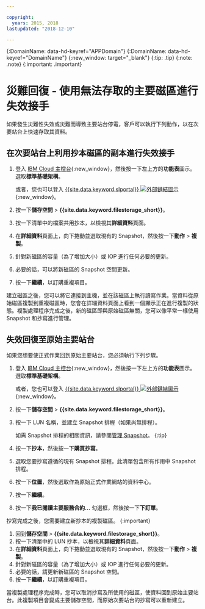 ```yaml
---

copyright:
  years: 2015, 2018
lastupdated: "2018-12-10"

---
```

{:DomainName: data-hd-keyref="APPDomain"}
{:DomainName: data-hd-keyref="DomainName"}
{:new_window: target="_blank"}
{:tip: .tip}
{:note: .note}
{:important: .important}


# 災難回復 - 使用無法存取的主要磁區進行失效接手

如果發生災難性失效或災難而導致主要站台停電，客戶可以執行下列動作，以在次要站台上快速存取其資料。

## 在次要站台上利用抄本磁區的副本進行失效接手

1. 登入 [IBM Cloud 主控台](https://console.bluemix.net/catalog/){:new_window}，然後按一下左上方的**功能表**圖示。選取**標準基礎架構**。

   或者，您也可以登入 [{{site.data.keyword.slportal}} ![外部鏈結圖示](../../icons/launch-glyph.svg "外部鏈結圖示")](https://control.softlayer.com/){:new_window}。
2. 按一下**儲存空間** > **{{site.data.keyword.filestorage_short}}**。
3. 按一下清單中的檔案共用抄本，以檢視其**詳細資料**頁面。
4. 在**詳細資料**頁面上，向下捲動並選取現有的 Snapshot，然後按一下**動作** > **複製**。
5. 針對新磁區的容量（為了增加大小）或 IOP 進行任何必要的更新。
6. 必要的話，可以將新磁區的 Snapshot 空間更新。
7. 按一下**繼續**，以訂購重複項目。

建立磁區之後，您可以將它連接到主機，並在該磁區上執行讀寫作業。當資料從原始磁區複製到重複磁區時，您會在詳細資料頁面上看到一個顯示正在進行複製的狀態。複製處理程序完成之後，新的磁區即與原始磁區無關，您可以像平常一樣使用 Snapshot 和抄寫進行管理。

## 失效回復至原始主要站台

如果您想要使正式作業回到原始主要站台，您必須執行下列步驟。

1. 登入 [IBM Cloud 主控台](https://{DomainName}/catalog/){:new_window}，然後按一下左上方的**功能表**圖示。選取**標準基礎架構**。

   或者，您也可以登入 [{{site.data.keyword.slportal}} ![外部鏈結圖示](../../icons/launch-glyph.svg "外部鏈結圖示")](https://control.softlayer.com/){:new_window}。
2. 按一下**儲存空間** > **{{site.data.keyword.filestorage_short}}**。
3. 按一下 LUN 名稱，並建立 Snapshot 排程（如果尚無排程）。

   如需 Snapshot 排程的相關資訊，請參閱[管理 Snapshot](working-with-snapshots.html#adding-a-snapshot-schedule)。
   {:tip}
4. 按一下**抄本**，然後按一下**購買抄寫**。
5. 選取您要抄寫遵循的現有 Snapshot 排程。此清單包含所有作用中 Snapshot 排程。
6. 按一下**位置**，然後選取作為原始正式作業網站的資料中心。
7. 按一下**繼續**。
8. 按一下**我已閱讀主要服務合約...** 勾選框，然後按一下**下訂單**。

抄寫完成之後，您需要建立新抄本的複製磁區。
{:important}

1. 回到**儲存空間** > **{{site.data.keyword.filestorage_short}}**。
2. 按一下清單中的 LUN 抄本，以檢視其**詳細資料**頁面。
3. 在**詳細資料**頁面上，向下捲動並選取現有的 Snapshot，然後按一下**動作** > **複製**。
4. 針對新磁區的容量（為了增加大小）或 IOP 進行任何必要的更新。
5. 必要的話，請更新新磁區的 Snapshot 空間。
6. 按一下**繼續**，以訂購重複項目。

當複製處理程序完成時，您可以取消抄寫及所使用的磁區，使資料回到原始主要站台。此複製項目會變成主要儲存空間，而原始次要站台的抄寫可以重新建立。
